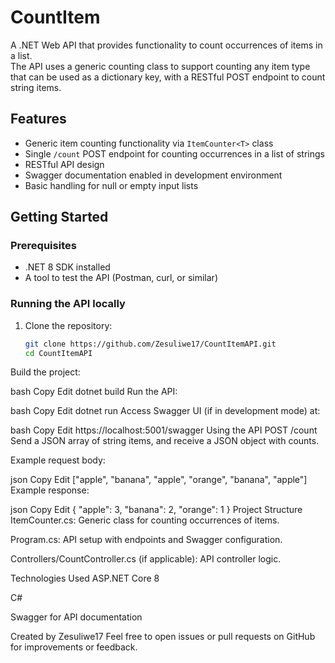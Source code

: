# CountItem

A .NET Web API that provides functionality to count occurrences of items in a list.  
The API uses a generic counting class to support counting any item type that can be used as a dictionary key, with a RESTful POST endpoint to count string items.

## Features

- Generic item counting functionality via `ItemCounter<T>` class  
- Single `/count` POST endpoint for counting occurrences in a list of strings  
- RESTful API design  
- Swagger documentation enabled in development environment  
- Basic handling for null or empty input lists

## Getting Started

### Prerequisites

- .NET 8 SDK installed  
- A tool to test the API (Postman, curl, or similar)

### Running the API locally

1. Clone the repository:  
   ```bash
   git clone https://github.com/Zesuliwe17/CountItemAPI.git
   cd CountItemAPI
   
Build the project:

bash
Copy
Edit
dotnet build
Run the API:

bash
Copy
Edit
dotnet run
Access Swagger UI (if in development mode) at:

bash
Copy
Edit
https://localhost:5001/swagger
Using the API
POST /count
Send a JSON array of string items, and receive a JSON object with counts.

Example request body:

json
Copy
Edit
["apple", "banana", "apple", "orange", "banana", "apple"]
Example response:

json
Copy
Edit
{
  "apple": 3,
  "banana": 2,
  "orange": 1
}
Project Structure
ItemCounter.cs: Generic class for counting occurrences of items.

Program.cs: API setup with endpoints and Swagger configuration.

Controllers/CountController.cs (if applicable): API controller logic.

Technologies Used
ASP.NET Core 8

C#

Swagger for API documentation

Created by Zesuliwe17
Feel free to open issues or pull requests on GitHub for improvements or feedback.

